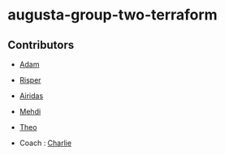 # augusta-group-two-terraform

## Contributors

- [Adam](https://github.com/adampaulsackfield)
- [Risper](https://github.com/djava387)
- [Airidas](https://github.com/Adaz99)
- [Mehdi](https://github.com/LemonRiz)
- [Theo]()

- Coach : [Charlie](https://github.com/Charlie-robin)
